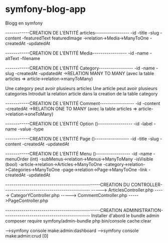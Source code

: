 # symfony-blog-app
Blogg en symfony



------------CREATION DE L'ENTITÉ articles-----------------
   -id
   -title
   -slug
   -content
   -featuredText
   featuredImage ->relation->Media->ManyToOne
   -createdAt
   -updatedAt

------------CREATION DE L'ENTITÉ Media-----------------
    -id
    -name
    -altText
    -filename

------------CREATION DE L'ENTITÉ Category-----------------
   -id
   -name
   -slug
   -createdAt
   -updatedAt
->RELATION MANY TO MANY (avec la table articles => article->relation->manyToMany)

Une category peut avoir plusieurs articles
Une article peut avoir plusieurs categories
Introduit la relation article dans la creation de la table category




------------CREATION DE L'ENTITÉ Comment-----------------
    -id
    -content
    -createdAt
   ->RELATION ONE TO MANY (avec la table articles => article->relation->oneToMany)


------------CREATION DE L'ENTITÉ Option ()-----------------
    -id
    -label
    -name
    -value
    -type

------------CREATION DE L'ENTITÉ Page ()-----------------
    -id
    -title
    -slug
    -content
    -createdAt
    -updatedAt

------------CREATION DE L'ENTITÉ Menu ()-----------------
    -id
    -name
    -menuOrder (int)
    -subMenus->relation->Menus->ManyToMany
    -isVisible (bool)
    -article->relation->Articles->ManyToOne
    -category->relation->Categories->ManyToOne
    -page->relation->Page->ManyToOne
    -link
    -createdAt
    -updatedAt




-----------------------------------------------CREATION DU CONTROLLER-------------------------------------------
-----> ArticlesController.php
-----> CategorYController.php
-----> CommentController.php
----->PageController.php


-----------------------------------------------CREATION ADMINISTRATION-------------------------------------------
Installer d'abord le bundle admin
composer require symfony/admin-bundle
php bin/console cache:clear

-->symfony console make:admin:dashboard
-->symfony console make:admin:crud [0]